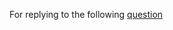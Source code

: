 ﻿For replying to the following [question](https://docs.microsoft.com/en-us/answers/questions/728511/how-to-compile-with-main.html)